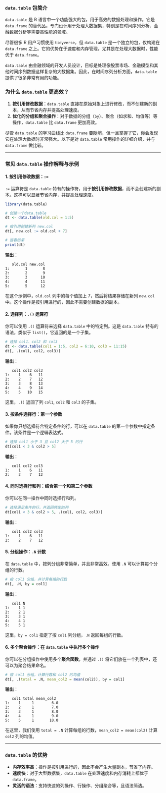 ### `data.table` 包简介

`data.table` 是 R 语言中一个功能强大的包，用于高效的数据处理和操作。它是 `data.frame` 的替代品，专门设计用于处理大数据集，特别是在时间序列分析、金融数据分析等需要高性能的领域。

尽管很多 R 用户习惯使用 `tidyverse`，但 `data.table` 是一个独立的包，仅构建在 `data.frame` 之上。它的优势在于速度和内存管理，尤其是在处理大数据时，性能优于 `data.frame`。

`data.table` 由金融领域的开发人员设计，目标是处理像股票市场、金融模型和其他时间序列数据这样复杂的大数据集。因此，在时间序列分析方面，`data.table` 提供了很多非常有用的功能。

### 为什么 `data.table` 更高效？

1. **按引用修改数据**：`data.table` 直接在原始对象上进行修改，而不创建新的副本，从而节省内存并提高处理速度。
2. **优化的分组和聚合操作**：对于数据的分组（`by`）、聚合（如求和、均值等）等操作，`data.table` 比 `data.frame` 更加高效。

尽管 `data.table` 的学习曲线比 `data.frame` 要陡峭，但一旦掌握了它，你会发现它在处理大数据时非常强大。以下是对 `data.table` 常用操作的详细介绍，并与 `data.frame` 做比较。

------

### 常见 `data.table` 操作解释与示例

#### 1. 按引用修改数据：`:=`

`:=` 运算符是 `data.table` 特有的操作符，用于**按引用修改数据**，而不会创建新的副本。这样可以显著节省内存，并提高处理速度。

```r
library(data.table)

# 创建一个data.table
dt <- data.table(old.col = 1:5)

# 按引用创建新列 new.col
dt[, new.col := old.col + 7]

# 查看结果
print(dt)
```

**输出**：

```
   old.col new.col
1:       1       8
2:       2       9
3:       3      10
4:       4      11
5:       5      12
```

在这个示例中，`old.col` 列中的每个值加上 7，然后将结果存储在新列 `new.col` 中。这个操作是按引用进行的，因此不需要创建数据的副本。

#### 2. 选择列：`.()` 运算符

你可以使用 `.()` 运算符来选择 `data.table` 中的特定列。这是 `data.table` 特有的语法，类似于 `list()`，它返回的是一个子集。

```r
# 选择 col1、col2 和 col3
dt <- data.table(col1 = 1:5, col2 = 6:10, col3 = 11:15)
dt[, .(col1, col2, col3)]
```

**输出**：

```
   col1 col2 col3
1:    1    6   11
2:    2    7   12
3:    3    8   13
4:    4    9   14
5:    5   10   15
```

这里，`.()` 返回了列 `col1`, `col2` 和 `col3` 的子集。

#### 3. 按条件选择行：第一个参数

如果你只想选择符合特定条件的行，可以在 `data.table` 的第一个参数中指定条件。该条件是一个逻辑表达式。

```r
# 选择 col1 小于 3 且 col2 大于 5 的行
dt[col1 < 3 & col2 > 5]
```

**输出**：

```
   col1 col2 col3
1:    1    6   11
2:    2    7   12
```

#### 4. 同时选择行和列：结合第一个和第二个参数

你可以在同一操作中同时选择行和列。

```r
# 选择满足条件的行，并返回特定的列
dt[col1 < 3 & col2 > 5, .(col1, col2, col3)]
```

**输出**：

```
   col1 col2 col3
1:    1    6   11
2:    2    7   12
```

#### 5. 分组操作：`.N` 计数

在 `data.table` 中，按列分组非常简单，并且非常高效。使用 `.N` 可以计算每个分组的行数。

```r
# 按 col1 分组，并计算每组的行数
dt[, .N, by = col1]
```

**输出**：

```
   col1 N
1:    1 1
2:    2 1
3:    3 1
4:    4 1
5:    5 1
```

这里，`by = col1` 指定了按 `col1` 列分组，`.N` 返回每组的行数。

#### 6. 多个聚合操作：在 `data.table` 中执行多个操作

你可以在分组操作中使用多个**聚合函数**，并通过 `.()` 将它们放在一个列表中，还可以为聚合结果命名。

```r
# 按 col1 分组，计算行数和 col2 的均值
dt[, .(total = .N, mean_col2 = mean(col2)), by = col1]
```

**输出**：

```
   col1 total mean_col2
1:    1     1        6.0
2:    2     1        7.0
3:    3     1        8.0
4:    4     1        9.0
5:    5     1       10.0
```

在这里，我们使用 `total = .N` 计算每组的行数，`mean_col2 = mean(col2)` 计算 `col2` 列的均值。

------

### `data.table` 的优势

- **内存效率高**：操作是按引用进行的，因此不会产生大量副本，节省了内存。
- **速度快**：对于大型数据集，`data.table` 在处理速度和内存消耗上都优于 `data.frame`。
- **灵活的语法**：支持快速的列操作、行操作、分组聚合等，且语法简洁。